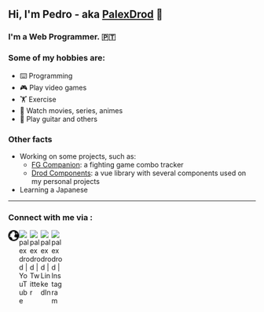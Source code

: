 ## Hi, I'm Pedro - aka [PalexDrod][website] 👋

### I'm a Web Programmer. 🇵🇹

<!-- [![Website](https://img.shields.io/website?label=palexdrod.com&style=for-the-badge&url=https%3A%2F%2Fpalexdrod.com)](https://palexdrod.com)
[![Twitter Follow](https://img.shields.io/twitter/follow/palexdrod?color=1DA1F2&logo=twitter&style=for-the-badge)](https://twitter.com/intent/follow?original_referer=https%3A%2F%2Fgithub.com%2Fpalexdrod&screen_name=palexdrod) -->

### Some of my hobbies are:
  - ⌨️ Programming
  - 🎮 Play video games
  - 🏋️ Exercise
  - 🎥 Watch movies, series, animes
  - 🎸 Play guitar and others

### Other facts
  - Working on some projects, such as:
    - [FG Companion](fg-companion): a fighting game combo tracker
    - [Drod Components](fg-companion): a vue library with several components used on my personal projects
  - Learning a Japanese

<hr/>

### Connect with me via :

[<img align="left" alt="palexdrod.com" width="22px" src="https://raw.githubusercontent.com/iconic/open-iconic/master/svg/globe.svg" />][website]
[<img align="left" alt="palexdrod | YouTube" width="22px" src="https://cdn.jsdelivr.net/npm/simple-icons@v3/icons/youtube.svg" />][youtube]
[<img align="left" alt="palexdrod | Twitter" width="22px" src="https://cdn.jsdelivr.net/npm/simple-icons@v3/icons/twitter.svg" />][twitter]
[<img align="left" alt="palexdrod | LinkedIn" width="22px" src="https://cdn.jsdelivr.net/npm/simple-icons@v3/icons/linkedin.svg" />][linkedin]
[<img align="left" alt="palexdrod | Instagram" width="22px" src="https://cdn.jsdelivr.net/npm/simple-icons@v3/icons/instagram.svg" />][instagram]

[website]: https://google.com
[twitter]: https://twitter.com/palexdrod
[youtube]: https://youtube.com/channel/UCvQWV9uVI-docGQ2adeIX2A
[instagram]: https://instagram.com/palexdrod
[linkedin]: https://linkedin.com/in/palexdrod

[fg-companion]: https://combotracker-5478f.web.app/
[drod-components]: https://combotracker-5478f.web.app/
